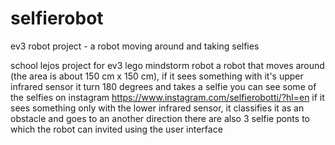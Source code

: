 # selfierobot
ev3 robot project - a robot moving around and taking selfies

school lejos  project for ev3 lego mindstorm robot
a robot that moves around (the area is about 150 cm x 150 cm), if it sees something with it's upper infrared sensor it turn 180 degrees and takes a selfie
you can see some of the selfies on instagram https://www.instagram.com/selfierobotti/?hl=en
if it sees something only with the lower infrared sensor, it classifies it as an obstacle and goes to an another direction
there are also 3 selfie ponts to which the robot can invited using the user interface
